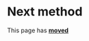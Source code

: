 # Next method #

This page has [**moved**](https://lib-docs.delphidabbler.com/ShellFolders/2/API/IPJSpecialFolderEnum-Next)